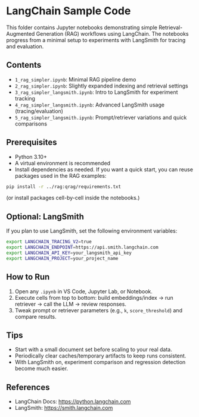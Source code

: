 # LangChain Sample Code

This folder contains Jupyter notebooks demonstrating simple Retrieval-Augmented Generation (RAG) workflows using LangChain. The notebooks progress from a minimal setup to experiments with LangSmith for tracing and evaluation.

## Contents
- `1_rag_simpler.ipynb`: Minimal RAG pipeline demo
- `2_rag_simpler.ipynb`: Slightly expanded indexing and retrieval settings
- `3_rag_simpler_langsmith.ipynb`: Intro to LangSmith for experiment tracking
- `4_rag_simpler_langsmith.ipynb`: Advanced LangSmith usage (tracing/evaluation)
- `5_rag_simpler_langsmith.ipynb`: Prompt/retriever variations and quick comparisons

## Prerequisites
- Python 3.10+
- A virtual environment is recommended
- Install dependencies as needed. If you want a quick start, you can reuse packages used in the RAG examples:
```bash
pip install -r ../rag:qrag/requirements.txt
```
(or install packages cell-by-cell inside the notebooks.)

## Optional: LangSmith
If you plan to use LangSmith, set the following environment variables:
```bash
export LANGCHAIN_TRACING_V2=true
export LANGCHAIN_ENDPOINT=https://api.smith.langchain.com
export LANGCHAIN_API_KEY=your_langsmith_api_key
export LANGCHAIN_PROJECT=your_project_name
```

## How to Run
1. Open any `.ipynb` in VS Code, Jupyter Lab, or Notebook.
2. Execute cells from top to bottom: build embeddings/index → run retriever → call the LLM → review responses.
3. Tweak prompt or retriever parameters (e.g., `k`, `score_threshold`) and compare results.

## Tips
- Start with a small document set before scaling to your real data.
- Periodically clear caches/temporary artifacts to keep runs consistent.
- With LangSmith on, experiment comparison and regression detection become much easier.

## References
- LangChain Docs: https://python.langchain.com
- LangSmith: https://smith.langchain.com
